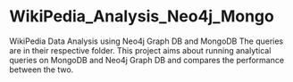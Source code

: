 # WikiPedia_Analysis_Neo4j_Mongo
WikiPedia Data Analysis using Neo4j Graph DB and MongoDB
The queries are in their respective folder.
This project aims about running analytical queries on MongoDB and Neo4j Graph DB and compares the performance between the two.
